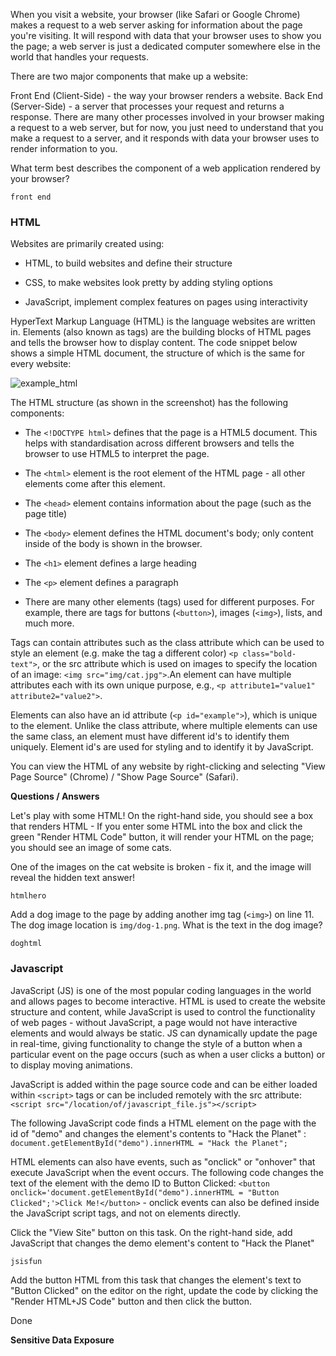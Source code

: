 When you visit a website, your browser (like Safari or Google Chrome) makes a request to a web server asking for information about the page you're visiting. 
It will respond with data that your browser uses to show you the page; a web server is just a dedicated computer somewhere else in the world that handles your requests.

There are two major components that make up a website:

Front End (Client-Side) - the way your browser renders a website.
Back End (Server-Side) - a server that processes your request and returns a response.
There are many other processes involved in your browser making a request to a web server, but for now, you just need to understand that you make a request to a server, and it responds with data your browser uses to render information to you.

What term best describes the component of a web application rendered by your browser?

```front end```

<h3>HTML</h3>

Websites are primarily created using:

- HTML, to build websites and define their structure

- CSS, to make websites look pretty by adding styling options

- JavaScript, implement complex features on pages using interactivity

HyperText Markup Language (HTML) is the language websites are written in. Elements (also known as tags) are the building blocks of HTML pages and tells the browser how to display content. 
The code snippet below shows a simple HTML document, the structure of which is the same for every website:

![example_html](https://github.com/schoto/THM-How-websites-work/assets/69323411/a07b035f-4e55-4f4f-ab55-6dfa7fa52300)

The HTML structure (as shown in the screenshot) has the following components:

- The ```<!DOCTYPE html>``` defines that the page is a HTML5 document. This helps with standardisation across different browsers and tells the browser to use HTML5 to interpret the page.

- The ```<html>``` element is the root element of the HTML page - all other elements come after this element.

- The ```<head>``` element contains information about the page (such as the page title)

- The ```<body>``` element defines the HTML document's body; only content inside of the body is shown in the browser.

- The ```<h1>``` element defines a large heading

- The ```<p>``` element defines a paragraph

- There are many other elements (tags) used for different purposes. For example, there are tags for buttons (```<button>```), images (```<img>```), lists, and much more.

Tags can contain attributes such as the class attribute which can be used to style an element (e.g. make the tag a different color) ```<p class="bold-text">```, or the src attribute which is used on images to specify the location of an image: ```<img src="img/cat.jpg">```.An element can have multiple attributes each with its own unique purpose, e.g., ```<p attribute1="value1" attribute2="value2">```.

Elements can also have an id attribute (```<p id="example">```), which is unique to the element. Unlike the class attribute, where multiple elements can use the same class, an element must have different id's to identify them uniquely. Element id's are used for styling and to identify it by JavaScript.

You can view the HTML of any website by right-clicking and selecting "View Page Source" (Chrome) / "Show Page Source" (Safari).

**Questions / Answers**

Let's play with some HTML! On the right-hand side, you should see a box that renders HTML - If you enter some HTML into the box and click the green "Render HTML Code" button, it will render your HTML on the page; you should see an image of some cats.

One of the images on the cat website is broken - fix it, and the image will reveal the hidden text answer!

```htmlhero```

Add a dog image to the page by adding another img tag (```<img>```) on line 11. The dog image location is ```img/dog-1.png```. What is the text in the dog image?

```doghtml```

<h3>Javascript</h3>

JavaScript (JS) is one of the most popular coding languages in the world and allows pages to become interactive. HTML is used to create the website structure and content, while JavaScript is used to control the functionality of web pages - without JavaScript, a page would not have interactive elements and would always be static. JS can dynamically update the page in real-time, giving functionality to change the style of a button when a particular event on the page occurs (such as when a user clicks a button) or to display moving animations.

JavaScript is added within the page source code and can be either loaded within ```<script>``` tags or can be included remotely with the src attribute: ```<script src="/location/of/javascript_file.js"></script>```

The following JavaScript code finds a HTML element on the page with the id of "demo" and changes the element's contents to "Hack the Planet" : ```document.getElementById("demo").innerHTML = "Hack the Planet";```

HTML elements can also have events, such as "onclick" or "onhover" that execute JavaScript when the event occurs. The following code changes the text of the element with the demo ID to Button Clicked: ```<button onclick='document.getElementById("demo").innerHTML = "Button Clicked";'>Click Me!</button>``` - onclick events can also be defined inside the JavaScript script tags, and not on elements directly.

Click the "View Site" button on this task. On the right-hand side, add JavaScript that changes the demo element's content to "Hack the Planet"

```jsisfun```

Add the button HTML from this task that changes the element's text to "Button Clicked" on the editor on the right, update the code by clicking the "Render HTML+JS Code" button and then click the button.

Done

**Sensitive Data Exposure**



